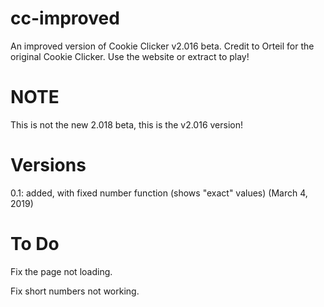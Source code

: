 # cc-improved
An improved version of Cookie Clicker v2.016 beta. Credit to Orteil for the original Cookie Clicker. Use the website or extract to play!
# NOTE
This is not the new 2.018 beta, this is the v2.016 version!
# Versions
0.1: added, with fixed number function (shows "exact" values) (March 4, 2019)
# To Do
Fix the page not loading.

Fix short numbers not working.
